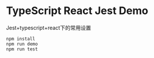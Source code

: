 TypeScript React Jest Demo
=============================================

Jest+typescript+react下的常用设置

```
npm install
npm run demo
npm run test
```
